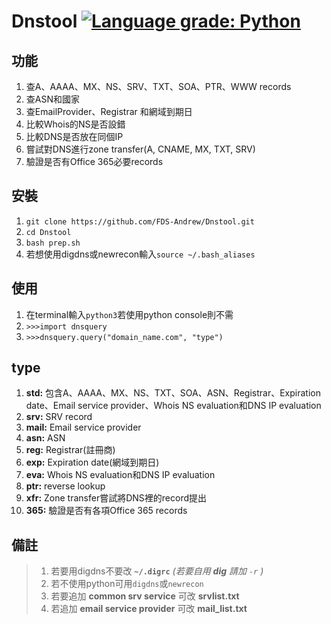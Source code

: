 # Dnstool [![Language grade: Python](https://img.shields.io/lgtm/grade/python/g/FDS-Andrew/Dnstool.svg?logo=lgtm&logoWidth=18)](https://lgtm.com/projects/g/FDS-Andrew/Dnstool/context:python)
## 功能
1. 查A、AAAA、MX、NS、SRV、TXT、SOA、PTR、WWW records
2. 查ASN和國家
3. 查EmailProvider、Registrar 和網域到期日
4. 比較Whois的NS是否設錯
5. 比較DNS是否放在同個IP
6. 嘗試對DNS進行zone transfer(A, CNAME, MX, TXT, SRV)
7. 驗證是否有Office 365必要records
## 安裝
1. `git clone https://github.com/FDS-Andrew/Dnstool.git`
2. `cd Dnstool`
3. `bash prep.sh` 
4. 若想使用digdns或newrecon輸入`source ~/.bash_aliases` 
## 使用
1. 在terminal輸入`python3`若使用python console則不需
2. `>>>import dnsquery`
3. `>>>dnsquery.query("domain_name.com", "type")`
## type
1. **std:** 包含A、AAAA、MX、NS、TXT、SOA、ASN、Registrar、Expiration date、Email service provider、Whois NS evaluation和DNS IP evaluation
2. **srv:** SRV record
3. **mail:** Email service provider
4. **asn:** ASN
5. **reg:** Registrar(註冊商)
6. **exp:** Expiration date(網域到期日)
7. **eva:** Whois NS evaluation和DNS IP evaluation
8. **ptr:** reverse lookup
9. **xfr:** Zone transfer嘗試將DNS裡的record提出
10. **365:** 驗證是否有各項Office 365 records
## 備註
> 1. 若要用digdns不要改 **`~/.digrc`** *(若要自用 **dig** 請加 `-r` )*
> 2. 若不使用python可用`digdns`或`newrecon` 
> 4. 若要追加 **common srv service** 可改 **srvlist.txt**
> 5. 若追加 **email service provider** 可改 **mail_list.txt**
